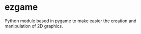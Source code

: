 # ezgame
Python module based in pygame to make easier the creation and manipulation of 2D graphics.
